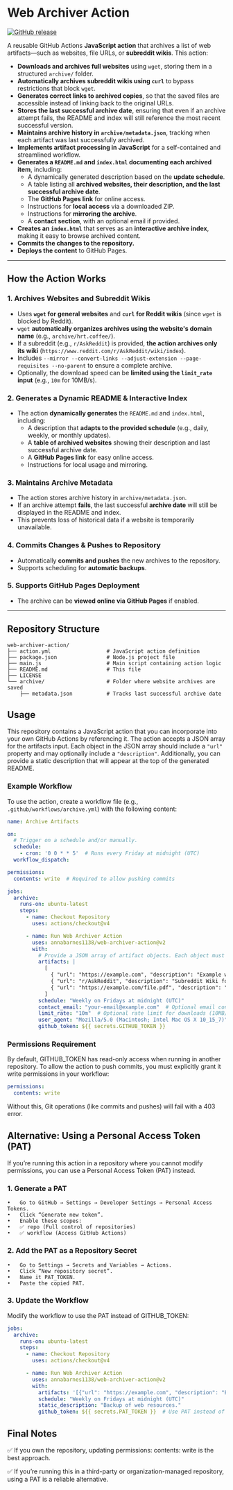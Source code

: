 # Web Archiver Action

[![GitHub release](https://img.shields.io/github/v/release/annabarnes1138/web-archiver-action)](https://github.com/annabarnes1138/web-archiver-action/releases)

A reusable GitHub Actions **JavaScript action** that archives a list of web artifacts—such as websites, file URLs, or **subreddit wikis**. This action:
- **Downloads and archives full websites** using `wget`, storing them in a structured `archive/` folder.
- **Automatically archives subreddit wikis using `curl`** to bypass restrictions that block `wget`.
- **Generates correct links to archived copies**, so that the saved files are accessible instead of linking back to the original URLs.
- **Stores the last successful archive date**, ensuring that even if an archive attempt fails, the README and index will still reference the most recent successful version.
- **Maintains archive history in `archive/metadata.json`**, tracking when each artifact was last successfully archived.
- **Implements artifact processing in JavaScript** for a self-contained and streamlined workflow.
- **Generates a `README.md` and `index.html` documenting each archived item**, including:
  - A dynamically generated description based on the **update schedule**.
  - A table listing all **archived websites, their description, and the last successful archive date**.
  - The **GitHub Pages link** for online access.
  - Instructions for **local access** via a downloaded ZIP.
  - Instructions for **mirroring the archive**.
  - A **contact section**, with an optional email if provided.
- **Creates an `index.html`** that serves as an **interactive archive index**, making it easy to browse archived content.
- **Commits the changes to the repository.**
- **Deploys the content** to GitHub Pages.

---

## **How the Action Works**
### **1. Archives Websites and Subreddit Wikis**
- Uses **`wget` for general websites** and **`curl` for Reddit wikis** (since `wget` is blocked by Reddit).
- `wget` **automatically organizes archives using the website's domain name** (e.g., `archive/hrt.coffee/`).
- If a subreddit (e.g., `r/AskReddit`) is provided, **the action archives only its wiki** (`https://www.reddit.com/r/AskReddit/wiki/index`).
- Includes `--mirror --convert-links --adjust-extension --page-requisites --no-parent` to ensure a complete archive.
- Optionally, the download speed can be **limited using the `limit_rate` input** (e.g., `10m` for 10MB/s).

### **2. Generates a Dynamic README & Interactive Index**
- The action **dynamically generates** the `README.md` and `index.html`, including:
  - A description that **adapts to the provided schedule** (e.g., daily, weekly, or monthly updates).
  - A **table of archived websites** showing their description and last successful archive date.
  - A **GitHub Pages link** for easy online access.
  - Instructions for local usage and mirroring.

### **3. Maintains Archive Metadata**
- The action stores archive history in `archive/metadata.json`.
- If an archive attempt **fails**, the last successful **archive date** will still be displayed in the README and index.
- This prevents loss of historical data if a website is temporarily unavailable.

### **4. Commits Changes & Pushes to Repository**
- Automatically **commits and pushes** the new archives to the repository.
- Supports scheduling for **automatic backups**.

### **5. Supports GitHub Pages Deployment**
- The archive can be **viewed online via GitHub Pages** if enabled.

---

## **Repository Structure**
```plaintext
web-archiver-action/
├── action.yml                  # JavaScript action definition
├── package.json                # Node.js project file
├── main.js                     # Main script containing action logic
├── README.md                   # This file
├── LICENSE
└── archive/                    # Folder where website archives are saved
    ├── metadata.json           # Tracks last successful archive date
```

## Usage

This repository contains a JavaScript action that you can incorporate into your own GitHub Actions by referencing it. The action accepts a JSON array for the artifacts input. Each object in the JSON array should include a `"url"` property and may optionally include a `"description"`. Additionally, you can provide a static description that will appear at the top of the generated README.

### Example Workflow
To use the action, create a workflow file (e.g., `.github/workflows/archive.yml`) with the following content:

```yaml
name: Archive Artifacts

on:
  # Trigger on a schedule and/or manually.
  schedule:
    - cron: '0 0 * * 5'  # Runs every Friday at midnight (UTC)
  workflow_dispatch:

permissions:
  contents: write  # Required to allow pushing commits

jobs:
  archive:
    runs-on: ubuntu-latest
    steps:
      - name: Checkout Repository
        uses: actions/checkout@v4

      - name: Run Web Archiver Action
        uses: annabarnes1138/web-archiver-action@v2
        with:
          # Provide a JSON array of artifact objects. Each object must include a "url" and may include a "description".
          artifacts: |
            [
              { "url": "https://example.com", "description": "Example website" },
              { "url": "r/AskReddit", "description": "Subreddit Wiki for AskReddit" },
              { "url": "https://example.com/file.pdf", "description": "Sample PDF document" }
            ]
          schedule: "Weekly on Fridays at midnight (UTC)"
          contact_email: "your-email@example.com"  # Optional email contact
          limit_rate: "10m"  # Optional rate limit for downloads (10MB/s)
          user_agent: "Mozilla/5.0 (Macintosh; Intel Mac OS X 10_15_7)" # Optional
          github_token: ${{ secrets.GITHUB_TOKEN }}
```

### Permissions Requirement
By default, GITHUB_TOKEN has read-only access when running in another repository.
To allow the action to push commits, you must explicitly grant it write permissions in your workflow:

```yaml
permissions:
  contents: write
```
Without this, Git operations (like commits and pushes) will fail with a 403 error.

## Alternative: Using a Personal Access Token (PAT)

If you’re running this action in a repository where you cannot modify permissions, you can use a Personal Access Token (PAT) instead.

### 1. Generate a PAT
	•	Go to GitHub → Settings → Developer Settings → Personal Access Tokens.
	•	Click “Generate new token”.
	•	Enable these scopes:
	•	✅ repo (Full control of repositories)
	•	✅ workflow (Access GitHub Actions)

### 2. Add the PAT as a Repository Secret
	•	Go to Settings → Secrets and Variables → Actions.
	•	Click “New repository secret”.
	•	Name it PAT_TOKEN.
	•	Paste the copied PAT.

### 3. Update the Workflow

Modify the workflow to use the PAT instead of GITHUB_TOKEN:

```yaml
jobs:
  archive:
    runs-on: ubuntu-latest
    steps:
      - name: Checkout Repository
        uses: actions/checkout@v4

      - name: Run Web Archiver Action
        uses: annabarnes1138/web-archiver-action@v2
        with:
          artifacts: '[{"url": "https://example.com", "description": "Example website"}]'
          schedule: "Weekly on Fridays at midnight (UTC)"
          static_description: "Backup of web resources."
          github_token: ${{ secrets.PAT_TOKEN }}  # Use PAT instead of GITHUB_TOKEN
```

## Final Notes

✅ If you own the repository, updating permissions: contents: write is the best approach.

✅ If you’re running this in a third-party or organization-managed repository, using a PAT is a reliable alternative.